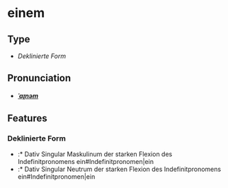 # einem
## Type
- _Deklinierte Form_
## Pronunciation
- **_[ˈaɪ̯nəm](https://commons.wikimedia.org/wiki/File:De-einem.ogg)_**
## Features
### Deklinierte Form
- :* Dativ Singular Maskulinum der starken Flexion des Indefinitpronomens ein#Indefinitpronomen|ein
- :* Dativ Singular Neutrum der starken Flexion des Indefinitpronomens ein#Indefinitpronomen|ein
